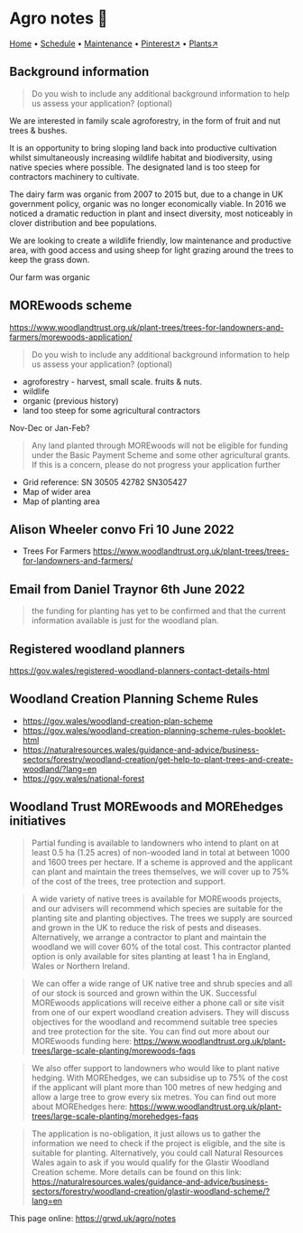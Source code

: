 # Agro notes 📝

[Home](https://grwd.uk/agro/) • [Schedule](https://grwd.uk/agro/schedule) • [Maintenance](https://grwd.uk/agro/management) • [Pinterest↗](https://pinterest.co.uk/NatureWorksGarden/agro) • [Plants↗](https://bit.ly/agro-plants)

## Background information

> Do you wish to include any additional background information to help us assess your application? (optional)

We are interested in family scale agroforestry, in the form of fruit and nut trees & bushes. 

It is an opportunity to bring sloping land back into productive cultivation whilst simultaneously increasing wildlife habitat and biodiversity, using native species where possible. The designated land is too steep for contractors machinery to cultivate. 

The dairy farm was organic from 2007 to 2015 but, due to a change in UK government policy, organic was no longer economically viable. In 2016 we noticed a dramatic reduction in plant and insect diversity, most noticeably in clover distribution and bee populations.

We are looking to create a wildlife friendly, low maintenance and productive area, with good access and using sheep for light grazing around the trees to keep the grass down.


Our farm was organic

## MOREwoods scheme

<https://www.woodlandtrust.org.uk/plant-trees/trees-for-landowners-and-farmers/morewoods-application/>

> Do you wish to include any additional background information to help us assess your application? (optional)

* agroforestry - harvest, small scale. fruits & nuts.
* wildlife
* organic (previous history)
* land too steep for some agricultural contractors 

Nov-Dec or Jan-Feb?

> Any land planted through MOREwoods will not be eligible for funding under the Basic Payment Scheme and some other agricultural grants. If this is a concern, please do not progress your application further

* Grid reference: SN 30505 42782 SN305427
* Map of wider area
* Map of planting area

## Alison Wheeler convo Fri 10 June 2022

* Trees For Farmers <https://www.woodlandtrust.org.uk/plant-trees/trees-for-landowners-and-farmers/>

## Email from Daniel Traynor 6th June 2022

>  the funding for planting has yet to be confirmed and that the current information available is just for the woodland plan.

## Registered woodland planners

<https://gov.wales/registered-woodland-planners-contact-details-html>

## Woodland Creation Planning Scheme Rules

* <https://gov.wales/woodland-creation-plan-scheme>
* <https://gov.wales/woodland-creation-planning-scheme-rules-booklet-html>
* <https://naturalresources.wales/guidance-and-advice/business-sectors/forestry/woodland-creation/get-help-to-plant-trees-and-create-woodland/?lang=en>
* <https://gov.wales/national-forest>


## Woodland Trust MOREwoods and MOREhedges initiatives

> Partial funding is available to landowners who intend to plant on at least 0.5 ha (1.25 acres) of non-wooded land in total at between 1000 and 1600 trees per hectare. If a scheme is approved and the applicant can plant and maintain the trees themselves, we will cover up to 75% of the cost of the trees, tree protection and support. 
 
> A wide variety of native trees is available for MOREwoods projects, and our advisers will recommend which species are suitable for the planting site and planting objectives. The trees we supply are sourced and grown in the UK to reduce the risk of pests and diseases. Alternatively, we arrange a contractor to plant and maintain the woodland we will cover 60% of the total cost. This contractor planted option is only available for sites planting at least 1 ha in England, Wales or Northern Ireland. 

> We can offer a wide range of UK native tree and shrub species and all of our stock is sourced and grown within the UK. Successful MOREwoods applications will receive either a phone call or site visit from one of our expert woodland creation advisers. They will discuss objectives for the woodland and recommend suitable tree species and tree protection for the site. You can find out more about our MOREwoods funding here: <https://www.woodlandtrust.org.uk/plant-trees/large-scale-planting/morewoods-faqs>
 
> We also offer support to landowners who would like to plant native hedging. With MOREhedges, we can subsidise up to 75% of the cost if the applicant will plant more than 100 metres of new hedging and allow a large tree to grow every six metres. You can find out more about MOREhedges here: <https://www.woodlandtrust.org.uk/plant-trees/large-scale-planting/morehedges-faqs>
 
> The application is no-obligation, it just allows us to gather the information we need to check if the project is eligible, and the site is suitable for planting. Alternatively, you could call Natural Resources Wales again to ask if you would qualify for the Glastir Woodland Creation scheme.  More details can be found on this link: <https://naturalresources.wales/guidance-and-advice/business-sectors/forestry/woodland-creation/glastir-woodland-scheme/?lang=en>

This page online: <https://grwd.uk/agro/notes>
